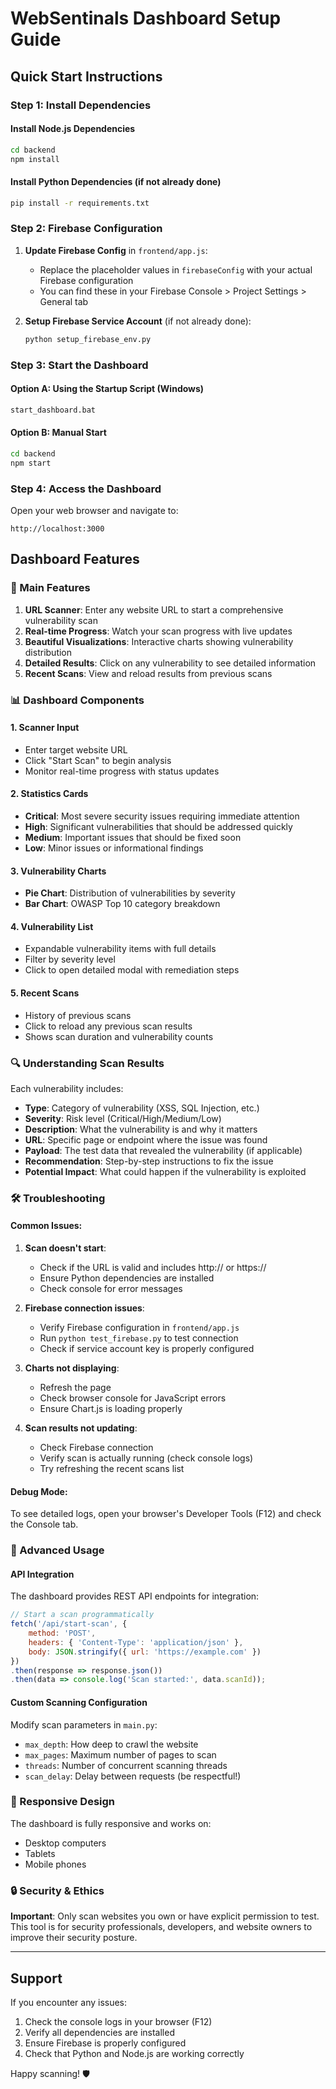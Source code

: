 # WebSentinals Dashboard Setup Guide

## Quick Start Instructions

### Step 1: Install Dependencies

#### Install Node.js Dependencies
```bash
cd backend
npm install
```

#### Install Python Dependencies (if not already done)
```bash
pip install -r requirements.txt
```

### Step 2: Firebase Configuration

1. **Update Firebase Config** in `frontend/app.js`:
   - Replace the placeholder values in `firebaseConfig` with your actual Firebase configuration
   - You can find these in your Firebase Console > Project Settings > General tab

2. **Setup Firebase Service Account** (if not already done):
   ```bash
   python setup_firebase_env.py
   ```

### Step 3: Start the Dashboard

#### Option A: Using the Startup Script (Windows)
```bash
start_dashboard.bat
```

#### Option B: Manual Start
```bash
cd backend
npm start
```

### Step 4: Access the Dashboard
Open your web browser and navigate to:
```
http://localhost:3000
```

## Dashboard Features

### 🎯 Main Features
1. **URL Scanner**: Enter any website URL to start a comprehensive vulnerability scan
2. **Real-time Progress**: Watch your scan progress with live updates
3. **Beautiful Visualizations**: Interactive charts showing vulnerability distribution
4. **Detailed Results**: Click on any vulnerability to see detailed information
5. **Recent Scans**: View and reload results from previous scans

### 📊 Dashboard Components

#### 1. Scanner Input
- Enter target website URL
- Click "Start Scan" to begin analysis
- Monitor real-time progress with status updates

#### 2. Statistics Cards
- **Critical**: Most severe security issues requiring immediate attention
- **High**: Significant vulnerabilities that should be addressed quickly
- **Medium**: Important issues that should be fixed soon
- **Low**: Minor issues or informational findings

#### 3. Vulnerability Charts
- **Pie Chart**: Distribution of vulnerabilities by severity
- **Bar Chart**: OWASP Top 10 category breakdown

#### 4. Vulnerability List
- Expandable vulnerability items with full details
- Filter by severity level
- Click to open detailed modal with remediation steps

#### 5. Recent Scans
- History of previous scans
- Click to reload any previous scan results
- Shows scan duration and vulnerability counts

### 🔍 Understanding Scan Results

Each vulnerability includes:
- **Type**: Category of vulnerability (XSS, SQL Injection, etc.)
- **Severity**: Risk level (Critical/High/Medium/Low)
- **Description**: What the vulnerability is and why it matters
- **URL**: Specific page or endpoint where the issue was found
- **Payload**: The test data that revealed the vulnerability (if applicable)
- **Recommendation**: Step-by-step instructions to fix the issue
- **Potential Impact**: What could happen if the vulnerability is exploited

### 🛠️ Troubleshooting

#### Common Issues:

1. **Scan doesn't start**:
   - Check if the URL is valid and includes http:// or https://
   - Ensure Python dependencies are installed
   - Check console for error messages

2. **Firebase connection issues**:
   - Verify Firebase configuration in `frontend/app.js`
   - Run `python test_firebase.py` to test connection
   - Check if service account key is properly configured

3. **Charts not displaying**:
   - Refresh the page
   - Check browser console for JavaScript errors
   - Ensure Chart.js is loading properly

4. **Scan results not updating**:
   - Check Firebase connection
   - Verify scan is actually running (check console logs)
   - Try refreshing the recent scans list

#### Debug Mode:
To see detailed logs, open your browser's Developer Tools (F12) and check the Console tab.

### 🚀 Advanced Usage

#### API Integration
The dashboard provides REST API endpoints for integration:

```javascript
// Start a scan programmatically
fetch('/api/start-scan', {
    method: 'POST',
    headers: { 'Content-Type': 'application/json' },
    body: JSON.stringify({ url: 'https://example.com' })
})
.then(response => response.json())
.then(data => console.log('Scan started:', data.scanId));
```

#### Custom Scanning Configuration
Modify scan parameters in `main.py`:
- `max_depth`: How deep to crawl the website
- `max_pages`: Maximum number of pages to scan
- `threads`: Number of concurrent scanning threads
- `scan_delay`: Delay between requests (be respectful!)

### 📱 Responsive Design
The dashboard is fully responsive and works on:
- Desktop computers
- Tablets
- Mobile phones

### 🔒 Security & Ethics
**Important**: Only scan websites you own or have explicit permission to test. This tool is for security professionals, developers, and website owners to improve their security posture.

---

## Support
If you encounter any issues:
1. Check the console logs in your browser (F12)
2. Verify all dependencies are installed
3. Ensure Firebase is properly configured
4. Check that Python and Node.js are working correctly

Happy scanning! 🛡️
